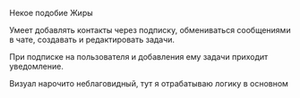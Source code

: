 Некое подобие Жиры

Умеет добавлять контакты через подписку, обмениваться сообщениями в чате, создавать и редактировать задачи. 

При подписке на пользователя и добавления ему задачи приходит уведомление. 

Визуал нарочито неблаговидный, тут я отрабатываю логику в основном
